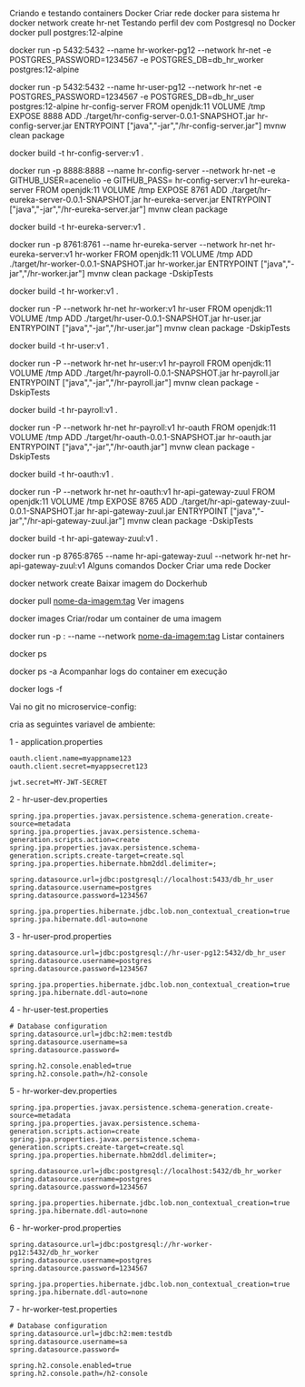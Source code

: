 Criando e testando containers Docker
Criar rede docker para sistema hr
docker network create hr-net
Testando perfil dev com Postgresql no Docker
docker pull postgres:12-alpine

docker run -p 5432:5432 --name hr-worker-pg12 --network hr-net -e POSTGRES_PASSWORD=1234567 -e POSTGRES_DB=db_hr_worker postgres:12-alpine

docker run -p 5432:5432 --name hr-user-pg12 --network hr-net -e POSTGRES_PASSWORD=1234567 -e POSTGRES_DB=db_hr_user postgres:12-alpine
hr-config-server
FROM openjdk:11
VOLUME /tmp
EXPOSE 8888
ADD ./target/hr-config-server-0.0.1-SNAPSHOT.jar hr-config-server.jar
ENTRYPOINT ["java","-jar","/hr-config-server.jar"]
mvnw clean package

docker build -t hr-config-server:v1 .

docker run -p 8888:8888 --name hr-config-server --network hr-net -e GITHUB_USER=acenelio -e GITHUB_PASS= hr-config-server:v1
hr-eureka-server
FROM openjdk:11
VOLUME /tmp
EXPOSE 8761
ADD ./target/hr-eureka-server-0.0.1-SNAPSHOT.jar hr-eureka-server.jar
ENTRYPOINT ["java","-jar","/hr-eureka-server.jar"]
mvnw clean package

docker build -t hr-eureka-server:v1 .

docker run -p 8761:8761 --name hr-eureka-server --network hr-net hr-eureka-server:v1
hr-worker
FROM openjdk:11
VOLUME /tmp
ADD ./target/hr-worker-0.0.1-SNAPSHOT.jar hr-worker.jar
ENTRYPOINT ["java","-jar","/hr-worker.jar"]
mvnw clean package -DskipTests

docker build -t hr-worker:v1 .

docker run -P --network hr-net hr-worker:v1
hr-user
FROM openjdk:11
VOLUME /tmp
ADD ./target/hr-user-0.0.1-SNAPSHOT.jar hr-user.jar
ENTRYPOINT ["java","-jar","/hr-user.jar"]
mvnw clean package -DskipTests

docker build -t hr-user:v1 .

docker run -P --network hr-net hr-user:v1
hr-payroll
FROM openjdk:11
VOLUME /tmp
ADD ./target/hr-payroll-0.0.1-SNAPSHOT.jar hr-payroll.jar
ENTRYPOINT ["java","-jar","/hr-payroll.jar"]
mvnw clean package -DskipTests

docker build -t hr-payroll:v1 .

docker run -P --network hr-net hr-payroll:v1
hr-oauth
FROM openjdk:11
VOLUME /tmp
ADD ./target/hr-oauth-0.0.1-SNAPSHOT.jar hr-oauth.jar
ENTRYPOINT ["java","-jar","/hr-oauth.jar"]
mvnw clean package -DskipTests

docker build -t hr-oauth:v1 .

docker run -P --network hr-net hr-oauth:v1
hr-api-gateway-zuul
FROM openjdk:11
VOLUME /tmp
EXPOSE 8765
ADD ./target/hr-api-gateway-zuul-0.0.1-SNAPSHOT.jar hr-api-gateway-zuul.jar
ENTRYPOINT ["java","-jar","/hr-api-gateway-zuul.jar"]
mvnw clean package -DskipTests

docker build -t hr-api-gateway-zuul:v1 .

docker run -p 8765:8765 --name hr-api-gateway-zuul --network hr-net hr-api-gateway-zuul:v1
Alguns comandos Docker
Criar uma rede Docker

docker network create <nome-da-rede>
Baixar imagem do Dockerhub

docker pull <nome-da-imagem:tag>
Ver imagens

docker images
Criar/rodar um container de uma imagem

docker run -p <porta-externa>:<porta-interna> --name <nome-do-container> --network <nome-da-rede> <nome-da-imagem:tag> 
Listar containers

docker ps

docker ps -a
Acompanhar logs do container em execução

docker logs -f <container-id>


Vai no git no microservice-config:

cria as seguintes variavel de ambiente:

1 - application.properties

	oauth.client.name=myappname123
	oauth.client.secret=myappsecret123
	
	jwt.secret=MY-JWT-SECRET
	

2 - hr-user-dev.properties

	spring.jpa.properties.javax.persistence.schema-generation.create-source=metadata
	spring.jpa.properties.javax.persistence.schema-generation.scripts.action=create
	spring.jpa.properties.javax.persistence.schema-generation.scripts.create-target=create.sql
	spring.jpa.properties.hibernate.hbm2ddl.delimiter=;
	
	spring.datasource.url=jdbc:postgresql://localhost:5433/db_hr_user
	spring.datasource.username=postgres
	spring.datasource.password=1234567
	
	spring.jpa.properties.hibernate.jdbc.lob.non_contextual_creation=true
	spring.jpa.hibernate.ddl-auto=none
	
	
3 - hr-user-prod.properties

	spring.datasource.url=jdbc:postgresql://hr-user-pg12:5432/db_hr_user
	spring.datasource.username=postgres
	spring.datasource.password=1234567
	
	spring.jpa.properties.hibernate.jdbc.lob.non_contextual_creation=true
	spring.jpa.hibernate.ddl-auto=none
	
4 - hr-user-test.properties

	# Database configuration
	spring.datasource.url=jdbc:h2:mem:testdb
	spring.datasource.username=sa
	spring.datasource.password=
	
	spring.h2.console.enabled=true
	spring.h2.console.path=/h2-console
	
5 - hr-worker-dev.properties

	spring.jpa.properties.javax.persistence.schema-generation.create-source=metadata
	spring.jpa.properties.javax.persistence.schema-generation.scripts.action=create
	spring.jpa.properties.javax.persistence.schema-generation.scripts.create-target=create.sql
	spring.jpa.properties.hibernate.hbm2ddl.delimiter=;
	
	spring.datasource.url=jdbc:postgresql://localhost:5432/db_hr_worker
	spring.datasource.username=postgres
	spring.datasource.password=1234567
	
	spring.jpa.properties.hibernate.jdbc.lob.non_contextual_creation=true
	spring.jpa.hibernate.ddl-auto=none
	
6 - hr-worker-prod.properties

	spring.datasource.url=jdbc:postgresql://hr-worker-pg12:5432/db_hr_worker
	spring.datasource.username=postgres
	spring.datasource.password=1234567
	
	spring.jpa.properties.hibernate.jdbc.lob.non_contextual_creation=true
	spring.jpa.hibernate.ddl-auto=none
	
7 - hr-worker-test.properties

	# Database configuration
	spring.datasource.url=jdbc:h2:mem:testdb
	spring.datasource.username=sa
	spring.datasource.password=
	
	spring.h2.console.enabled=true
	spring.h2.console.path=/h2-console
